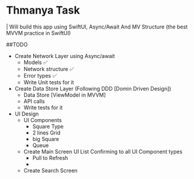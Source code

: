 #  Thmanya Task

| Will build this app using SwiftUI, Async/Await And MV Structure (the best MVVM practice in SwiftUI)

##TODO
- Create Network Layer using Async/await
    - Models ✅
    - Network structure ✅
    - Error types ✅
    - Write Unit tests for it
- Create Data Store Layer (Following DDD [Domin Driven Design])
    - Data Store [ViewModel in MVVM]
    - API calls
    - Write tests for it
- UI Design
    - UI Components
        - Square Type
        - 2 lines Grid
        - big Square
        - Queue
    - Create Main Screen UI
        List Confirming to all UI Component types
        - Pull to Refresh
        - 
    - Create Search Screen
    
        
